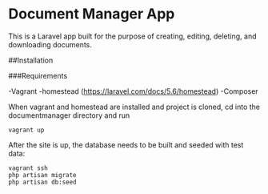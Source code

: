 # Document Manager App

This is a Laravel app built for the purpose of creating, editing, deleting, and downloading documents.

##Installation

###Requirements

-Vagrant
-homestead (https://laravel.com/docs/5.6/homestead)
-Composer


When vagrant and homestead are installed and project is cloned, cd into the documentmanager
directory and run

```
vagrant up
```

After the site is up, the database needs to be built and seeded with test data:

```
vagrant ssh
php artisan migrate
php artisan db:seed
```
